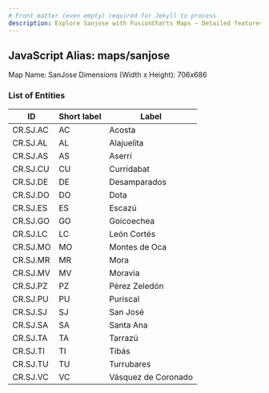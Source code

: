 ```yaml
---
# Front matter (even empty) required for Jekyll to process
description: Explore Sanjose with FusionCharts Maps – Detailed features for seamless integration. Try now & enhance your data visualization today! 
---
```


## JavaScript Alias: maps/sanjose

Map Name: SanJose
Dimensions (Width x Height): 706x686





### List of Entities

ID | Short label | Label   | 
---|---|---|
CR.SJ.AC| AC | Acosta              |
CR.SJ.AL| AL | Alajuelita          |
CR.SJ.AS| AS | Aserrí              | 
CR.SJ.CU| CU | Curridabat          |
CR.SJ.DE| DE | Desamparados        |
CR.SJ.DO| DO | Dota                |
CR.SJ.ES| ES | Escazú              |
CR.SJ.GO| GO | Goicoechea          |
CR.SJ.LC| LC | León Cortés         |
CR.SJ.MO| MO | Montes de Oca       |
CR.SJ.MR| MR | Mora                | 
CR.SJ.MV| MV | Moravia             |
CR.SJ.PZ| PZ | Pérez Zeledón       |
CR.SJ.PU| PU | Puriscal            | 
CR.SJ.SJ| SJ | San José            |
CR.SJ.SA| SA | Santa Ana           |
CR.SJ.TA| TA | Tarrazú             |
CR.SJ.TI| TI | Tibás               |
CR.SJ.TU| TU | Turrubares          |
CR.SJ.VC| VC | Vásquez de Coronado |
